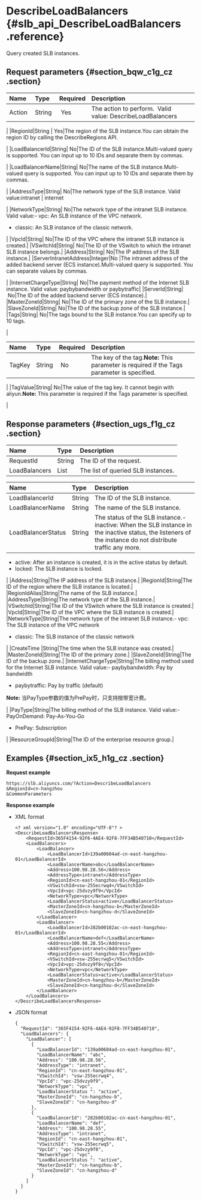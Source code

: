 # DescribeLoadBalancers {#slb_api_DescribeLoadBalancers .reference}

Query created SLB instances.

## Request parameters {#section_bqw_c1g_cz .section}

|Name |Type|Required|Description|
|:----|:---|:-------|:----------|
|Action |String | Yes|The action to perform.  Valid value: DescribeLoadBalancers

|
|RegionId|String | Yes|The region of the SLB instance.You can obtain the region ID by calling the DescribeRegions API.

|
|LoadBalancerId|String| No|The ID of the SLB instance.Multi-valued query is supported. You can input up to 10 IDs and separate them by commas.

|
|LoadBalancerName|String| No|The name of the SLB instance.Multi-valued query is supported. You can input up to 10 IDs and separate them by commas.

|
|AddressType|String| No|The network type of the SLB instance. Valid value:intranet | internet 

|
|NetworkType|String| No|The network type of the intranet SLB instance. Valid value:-   vpc: An SLB instance of the VPC network.
-   classic: An SLB instance of the classic network.

|
|VpcId|String| No|The ID of the VPC where the intranet SLB instance is created.|
|VSwitchId|String| No|The ID of the VSwitch to which the intranet SLB instance belongs.|
|Address|String| No|The IP address of the SLB instance.|
|ServerIntranetAddress|Integer|No |The intranet address of the added backend server \(ECS instance\).Multi-valued query is supported. You can separate values by commas.

|
|InternetChargeType|String| No|The payment method of the Internet SLB instance. Valid value: paybybandwidth or paybytraffic|
|ServerId|String| No|The ID of the added backend server \(ECS instance\).|
|MasterZoneId|String| No|The ID of the primary zone of the SLB instance.|
|SlaveZoneId|String| No|The ID of the backup zone of the SLB instance.|
|Tags|String| No|The tags bound to the SLB instance.You can specify up to 10 tags.

|

|Name |Type|Required|Description|
|:----|:---|:-------|:----------|
|TagKey|String| No|The key of the tag.**Note:** This parameter is required if the Tags parameter is specified.

|
|TagValue|String| No|The value of the tag key. It cannot begin with aliyun.**Note:** This parameter is required if the Tags parameter is specified.

|

## Response parameters {#section_ugs_f1g_cz .section}

|Name|Type|Description|
|:---|:---|:----------|
|RequestId|String|The ID of the request.|
|LoadBalancers|List|The list of queried SLB instances.|

|Name |Type|Description|
|:----|:---|:----------|
|LoadBalancerId|String|The ID of the SLB instance.|
|LoadBalancerName|String|The name of the SLB instance.|
|LoadBalancerStatus|String|The status of the SLB instance.-   inactive: When the SLB instance in the inactive status, the listeners of the instance do not distribute traffic any more.
-   active: After an instance is created, it is in the active status by default.
-   locked: The SLB instance is locked.

|
|Address|String|The IP address of the SLB instance.|
|RegionId|String|The ID of the region where the SLB instance is located.|
|RegionIdAlias|String|The name of the SLB instance.|
|AddressType|String|The network type of the SLB instance.|
|VSwitchId|String|The ID of the VSwitch where the SLB instance is created.|
|VpcId|String|The ID of the VPC where the SLB instance is created.|
|NetworkType|String|The network type of the intranet SLB instance.-   vpc: The SLB instance of the VPC network
-   classic: The SLB instance of the classic network

|
|CreateTime |String|The time when the SLB instance was created.|
|MasterZoneId|String|The ID of the primary zone.|
|SlaveZoneId|String|The ID of the backup zone.|
|InternetChargeType|String|The billing method used for the Internet SLB instance. Valid value:-   paybybandwidth: Pay by bandwidth
-   paybytraffic: Pay by traffic \(default\)

**Note:** 当PayType参数的值为PrePay时，只支持按带宽计费。

|
|PayType|String|The billing method of the SLB instance. Valid value:-   PayOnDemand: Pay-As-You-Go
-   PrePay: Subscription

|
|ResourceGroupId|String|The ID of the enterprise resource group.|

## Examples {#section_ix5_h1g_cz .section}

**Request example**

``` {#public}
https://slb.aliyuncs.com/?Action=DescribeLoadBalancers
&RegionId=cn-hangzhou
&CommonParameters
```

**Response example**

-   XML format

    ```
    <? xml version="1.0" encoding="UTF-8"? >
    <DescribeLoadBalancersResponse>
    	<RequestId>365F4154-92F6-4AE4-92F8-7FF34B540710</RequestId>
    	<LoadBalancers>
    		<LoadBalancer>
    			<LoadBalancerId>139a00604ad-cn-east-hangzhou-01</LoadBalancerId>
    			<LoadBalancerName>abc</LoadBalancerName>
    			<Address>100.98.28.56</Address>
    			<AddressType>intranet</AddressType>
    			<RegionId>cn-east-hangzhou-01</RegionId>
    			<VSwitchId>vsw-255ecrwq4</VSwitchId>
    			<VpcId>vpc-25dvzy9f9</VpcId>
    			<NetworkType>vpc</NetworkType>
    			<LoadBalancerStatus>active</LoadBalancerStatus>
    			<MasterZoneId>cn-hangzhou-b</MasterZoneId>
    			<SlaveZoneId>cn-hangzhou-d</SlaveZoneId>
    		</LoadBalancer>
    		<LoadBalancer>
    			<LoadBalancerId>282b00102ac-cn-east-hangzhou-01</LoadBalancerId>
    			<LoadBalancerName>def</LoadBalancerName>
    			<Address>100.98.28.55</Address>
    			<AddressType>intranet</AddressType>
    			<RegionId>cn-east-hangzhou-01</RegionId>
    			<VSwitchId>vsw-255ecrwq5</VSwitchId>
    			<VpcId>vpc-25dvzy9f8</VpcId>
    			<NetworkType>vpc</NetworkType>
    			<LoadBalancerStatus>active</LoadBalancerStatus>
    			<MasterZoneId>cn-hangzhou-b</MasterZoneId>
    			<SlaveZoneId>cn-hangzhou-d</SlaveZoneId>
    		</LoadBalancer>
    	</LoadBalancers>
    </DescribeLoadBalancersResponse>
    ```

-   JSON format

    ```
    {
      "RequestId": "365F4154-92F6-4AE4-92F8-7FF34B540710",
      "LoadBalancers": {
        "LoadBalancer": [
          {
            "LoadBalancerId": "139a00604ad-cn-east-hangzhou-01",
            "LoadBalancerName": "abc",
            "Address": "100.98.28.56",
            "AddressType": "intranet",
            "RegionId": "cn-east-hangzhou-01",
            "VSwitchId": "vsw-255ecrwq4",
            "VpcId": "vpc-25dvzy9f9",
            "NetworkType": "vpc",
            "LoadBalancerStatus ": "active",
            "MasterZoneId": "cn-hangzhou-b",
            "SlaveZoneId": "cn-hangzhou-d"
          },
          {
            "LoadBalancerId": "282b00102ac-cn-east-hangzhou-01",
            "LoadBalancerName": "def",
            "Address": "100.98.28.55",
            "AddressType": "intranet",
            "RegionId": "cn-east-hangzhou-01",
            "VSwitchId": "vsw-255ecrwq5",
            "VpcId": "vpc-25dvzy9f8",
            "NetworkType": "vpc",
            "LoadBalancerStatus ": "active",
            "MasterZoneId": "cn-hangzhou-b",
            "SlaveZoneId": "cn-hangzhou-d"
          }
        ]
      }
    }
    ```


